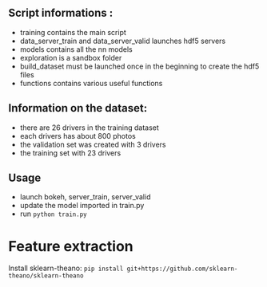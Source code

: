 
## Script informations : 

- training contains the main script
- data_server_train and data_server_valid launches hdf5 servers
- models contains all the nn models
- exploration is a sandbox folder
- build_dataset must be launched once in the beginning to create the hdf5 files
- functions contains various useful functions


## Information on the dataset:

- there are 26 drivers in the training dataset
- each drivers has about 800 photos
- the validation set was created with 3 drivers
- the training set with 23 drivers

## Usage

- launch bokeh, server_train, server_valid
- update the model imported in train.py
- run `python train.py`

# Feature extraction

Install sklearn-theano: `pip install git+https://github.com/sklearn-theano/sklearn-theano`
